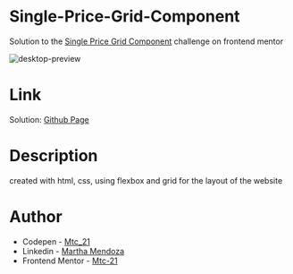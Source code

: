 # Single-Price-Grid-Component

Solution to the  [Single Price Grid Component](https://www.frontendmentor.io/challenges/single-price-grid-component-5ce41129d0ff452fec5abbbc/hub/single-price-grid-component-WY31MSvWY) challenge on frontend mentor

![desktop-preview](https://user-images.githubusercontent.com/71796360/139723518-36d21b51-1252-4823-8559-fa71b0fd11a9.jpg)
# Link
Solution: [Github Page](https://mtc-21.github.io/Single-Price-Grid-Component/)

# Description
created with html, css, using flexbox and grid for the layout of the website 

# Author
- Codepen - [Mtc_21](https://codepen.io/Mtc_21/)
- Linkedin - [Martha Mendoza](https://www.linkedin.com/in/martha-mendoza-398007207/)
- Frontend Mentor - [Mtc-21](https://www.frontendmentor.io/profile/Mtc-21)



